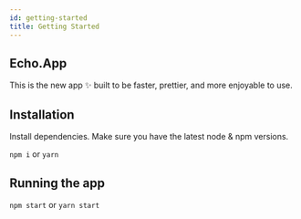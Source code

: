 ```yaml
---
id: getting-started
title: Getting Started
---
```


## Echo.App

This is the new app ✨ built to be faster, prettier, and more enjoyable to use.

## Installation

Install dependencies. Make sure you have the latest node & npm versions.

`npm i` or `yarn`

## Running the app

`npm start` or `yarn start`

